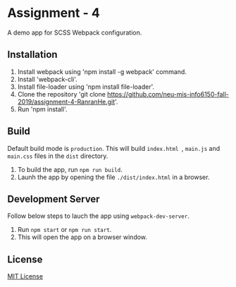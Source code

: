 # Assignment - 4

A demo app for SCSS Webpack configuration.

## Installation
1. Install webpack using 'npm install -g webpack' command.
2. Install 'webpack-cli'.
3. Install file-loader using 'npm install file-loader'.
4. Clone the repository 'git clone https://github.com/neu-mis-info6150-fall-2019/assignment-4-RanranHe.git'.
5. Run 'npm install'.

## Build
Default build mode is `production`. This will build `index.html `, `main.js` and `main.css` files in the `dist` directory.
1. To build the app, run `npm run build`.
2. Launh the app by opening the file `./dist/index.html` in a browser.

## Development Server
Follow below steps to lauch the app using `webpack-dev-server`.
1. Run `npm start` or `npm run start`.
2. This will open the app on a browser window.

## License
[MIT License](https://opensource.org/licenses/MIT)


